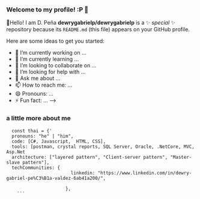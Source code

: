 

### Welcome to my profile! :P 👋

👋Hello! I am D. Peña
**dewrygabrielp/dewrygabrielp** is a ✨ _special_ ✨ repository because its `README.md` (this file) appears on your GitHub profile.

Here are some ideas to get you started:

- 🔭 I’m currently working on ...
- 🌱 I’m currently learning ...
- 👯 I’m looking to collaborate on ...
- 🤔 I’m looking for help with ...
- 💬 Ask me about ...
- 📫 How to reach me: ...
- 😄 Pronouns: ...
- ⚡ Fun fact: ...
-->
### a little more about me
```
  const thai = {'
  pronouns: "he" | "him",
  code: [C#, Javascript,  HTML, CSS],
  tools: [postman, crystal reports, SQL Server, Oracle, .NetCore, MVC, Asp.Net
  architecture: ["layered pattern", "Client-server pattern", "Master-slave pattern"],
  techCommunities: {
                        linkedin: "https://www.linkedin.com/in/dewry-gabriel-pe%C3%B1a-valdez-6ab41a200/",
                        
                      },
    ```

```
